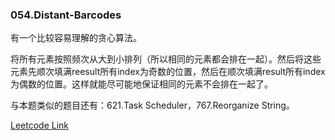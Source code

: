 ### 054.Distant-Barcodes

有一个比较容易理解的贪心算法。

将所有元素按照频次从大到小排列（所以相同的元素都会排在一起）。然后将这些元素先顺次填满reesult所有index为奇数的位置，然后在顺次填满result所有index为偶数的位置。这样就能尽可能地保证相同的元素不会排在一起了。

与本题类似的题目还有：621.Task Scheduler，767.Reorganize String。


[Leetcode Link](https://leetcode.com/problems/distant-barcodes)